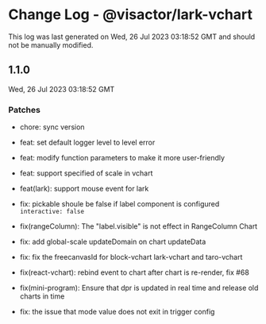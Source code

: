 # Change Log - @visactor/lark-vchart

This log was last generated on Wed, 26 Jul 2023 03:18:52 GMT and should not be manually modified.

## 1.1.0
Wed, 26 Jul 2023 03:18:52 GMT

### Patches

- chore: sync version
- feat: set default logger level to level error


- feat: modify function parameters to make it more user-friendly


- feat: support specified of scale in vchart


- feat(lark): support mouse event for lark
- fix: pickable shoule be false if label component is configured `interactive: false`


- fix(rangeColumn): The "label.visible" is not effect in RangeColumn Chart
- fix: add global-scale updateDomain on chart updateData


- fix: fix the freecanvasId for block-vchart lark-vchart and taro-vchart
- fix(react-vchart): rebind event to chart after chart is re-render, fix #68


- fix(mini-program): Ensure that dpr is updated in real time and release old charts in time
- fix: the issue that mode value does not exit in trigger config

